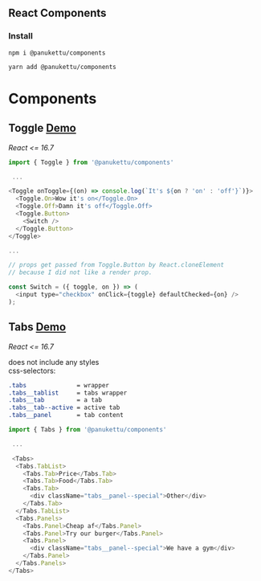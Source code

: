 ## React Components

### Install

`npm i @panukettu/components`

`yarn add @panukettu/components`

# Components

## Toggle [Demo](https://codesandbox.io/s/r76o0ml3xm)

_React <= 16.7_

```javascript
import { Toggle } from '@panukettu/components'

 ...

<Toggle onToggle={(on) => console.log(`It's ${on ? 'on' : 'off'}`)}>
  <Toggle.On>Wow it's on</Toggle.On>
  <Toggle.Off>Damn it's off</Toggle.Off>
  <Toggle.Button>
    <Switch />
  </Toggle.Button>
</Toggle>

...

// props get passed from Toggle.Button by React.cloneElement
// because I did not like a render prop.

const Switch = ({ toggle, on }) => (
  <input type="checkbox" onClick={toggle} defaultChecked={on} />
);
```

## Tabs [Demo](https://codesandbox.io/s/jljww512jy)

_React <= 16.7_

does not include any styles  
css-selectors: 

```css
.tabs              = wrapper  
.tabs__tablist     = tabs wrapper  
.tabs__tab         = a tab  
.tabs__tab--active = active tab  
.tabs__panel       = tab content  
```

```javascript
import { Tabs } from '@panukettu/components'

 ...

 <Tabs>
  <Tabs.TabList>
    <Tabs.Tab>Price</Tabs.Tab>
    <Tabs.Tab>Food</Tabs.Tab>
    <Tabs.Tab>
      <div className="tabs__panel--special">Other</div>
    </Tabs.Tab>
  </Tabs.TabList>
  <Tabs.Panels>
    <Tabs.Panel>Cheap af</Tabs.Panel>
    <Tabs.Panel>Try our burger</Tabs.Panel>
    <Tabs.Panel>
      <div className="tabs__panel--special">We have a gym</div>
    </Tabs.Panel>
  </Tabs.Panels>
</Tabs>

```
